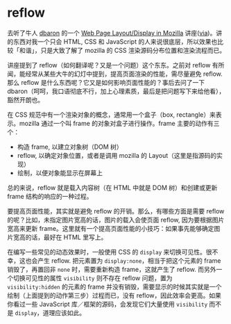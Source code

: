# reflow

去听了牛人 [dbaron][0] 的一个 [Web Page Layout/Display in Mozilla][1] 讲座([via][2])。讲的东西对我一个只会 HTML, CSS 和 JavaScript 的人来说很底层，所以效果也比较「和谐」，只是大致了解了 mozilla 的 CSS 渲染源码分布位置和渲染流程而已。

讲座提到了 reflow（如何翻译呢？又是一个问题）这个东东。之前对 reflow 有所闻，能经常从某些大牛的幻灯中提到，提高页面渲染的性能，需尽量避免 reflow. 那么 reflow 是什么东西呢？它又是如何影响页面性能的？事后去问了一下 dbaron（呵呵，我口语彻底不行，加上心理素质，最后是把问题写下来给他看），豁然开朗也。

在 CSS 规范中有一个渲染对象的概念，通常用一个盒子（box, rectangle）来表示。mozilla 通过一个叫 frame 的对象对盒子进行操作。frame 主要的动作有三个：

- 构造 frame, 以建立对象树（DOM 树）
- reflow, 以确定对象位置，或者是调用 mozilla 的 Layout（这里是指源码的实现）
- 绘制，以便对象能显示在屏幕上

总的来说，reflow 就是载入内容树（在 HTML 中就是 DOM 树）和创建或更新 frame 结构的响应的一种过程。

要提高页面性能，其实就是避免 reflow 的开销。那么，有哪些方面是需要 reflow 的呢？比如，未指定图片宽高的话，图片的载入会使页面 reflow, 因为要根据图片宽高来更新 frame。这里就有一个提高页面性能的小技巧：如果事先能够确定图片宽高的话，最好在 HTML 里写上。

在编写一些常见的动态效果时，一般使用 CSS 的 `display` 来切换可见性。很不幸，这也会产生 reflow. 把元素置为 `display:none`，相当于把这个元素的 frame 销毁了，再置回非 `none` 时，需要重新构造 frame，这就产生了 reflow. 而另外一个切换可见性的属性 `visibility` 则不存在 reflow 问题，置为 `visibility:hidden` 的元素的 frame 并没有销毁，需要显示的时候其实就是一个绘制（上面提到的动作第三步）过程而已，没有 reflow，因此效率会更高。如果你看过一些 JavaScript 库／框架的源码，会发现它们大量使用 `visibility` 而不是 `display`，道理应该如此。

[0]: http://dbaron.org/
[1]: http://groups.google.com/group/firefoxer-china/browse_thread/thread/1ad0de208c3da9dd
[2]: http://blog.mozilla.com/ligong/2007/09/04/tech-talk-at-mozilla-online-this-saturday-3pm-09082007/
